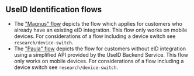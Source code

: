 ## UseID Identification flows

* The ["Magnus" flow](magnus-flow-mobile.md) depicts the flow which applies for customers who already have an existing eID integration. 
This flow only works on mobile devices. For considerations of a flow including a device switch see `research/device-switch`.
* The ["Paula" flow](paula-flow-mobile.md) depicts the flow for customers without eID integration using a simplified API provided by the UseID Backend Service. 
This flow only works on mobile devices. For considerations of a flow including a device switch see `research/device-switch`.